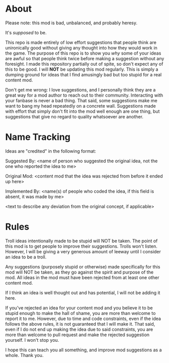 # About
Please note: this mod is bad, unbalanced, and probably heresy.

It's *supposed* to be.

This repo is made entirely of low effort suggestions that people think are unironically good without giving any thought into how they would work in the game. The purpose of this repo is to show you *why* some of your ideas are awful so that people think twice before making a suggestion without any foresight. I made this repository partially out of spite, so don't expect any of this to be good. I will **NOT** be updating this mod regularly. This is simply a dumping ground for ideas that I find amusingly bad but too stupid for a real content mod.

Don't get me wrong: I love suggestions, and I personally think they are a great way for a mod author to reach out to their community. Interacting with your fanbase is never a bad thing. That said, some suggestions make me want to bang my head repeatedly on a concrete wall. Suggestions made with effort that simply don't fit into the mod well enough are one thing, but suggestions that give no regard to quality whatsoever are another.

# Name Tracking

Ideas are "credited" in the following format:

Suggested By: \<name of person who suggested the original idea, not the one who reported the idea to me\>

Original Mod: \<content mod that the idea was rejected from before it ended up here\>

Implemented By: \<name(s) of people who coded the idea, if this field is absent, it was made by me\>

\<text to describe any deviation from the original concept, if applicable\>

# Rules

Troll ideas intentionally made to be stupid will NOT be taken. The point of this mod is to get people to improve their suggestions. Trolls won't listen. However, I will be giving a very generous amount of leeway until I consider an idea to be a troll.

Any suggestions (purposely stupid or otherwise) made specifically for this mod will NOT be taken, as they go against the spirit and purpose of the mod. All ideas in the mod must have been rejected from at least one other content mod.

If I think an idea is well thought out and has potential, I will not be adding it here.

If you've rejected an idea for your content mod and you believe it to be stupid enough to make the hall of shame, you are more than welcome to report it to me. However, due to time and code constraints, even if the idea follows the above rules, it is not guaranteed that I will make it. That said, even if I do not end up making the idea due to said constraints, you are more than welcome to pull request and make the rejected suggestion yourself. I won't stop you.

I hope this can teach you all something, and improve mod suggestions as a whole. Thank you.
